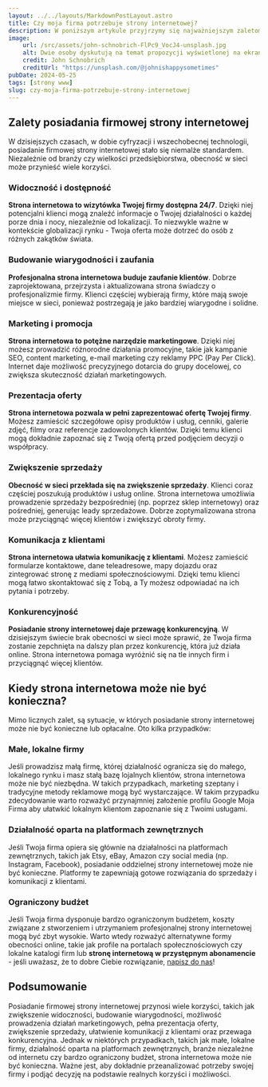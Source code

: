 ```yaml
---
layout: ../../layouts/MarkdownPostLayout.astro
title: Czy moja firma potrzebuje strony internetowej?
description: W poniższym artykule przyjrzymy się najważniejszym zaletom posiadania firmowej strony internetowej oraz omówimy sytuacje, w których strona internetowa może nie być konieczna.
image:
    url: /src/assets/john-schnobrich-FlPc9_VocJ4-unsplash.jpg
    alt: Dwie osoby dyskutują na temat propozycji wyświetlonej na ekranie laptopa
    credit: John Schnobrich
    creditUrl: "https://unsplash.com/@johnishappysometimes"
pubDate: 2024-05-25
tags: [strony www]
slug: czy-moja-firma-potrzebuje-strony-internetowej
---
```


## Zalety posiadania firmowej strony internetowej

W dzisiejszych czasach, w dobie cyfryzacji i wszechobecnej technologii, posiadanie firmowej strony internetowej stało się niemalże standardem. Niezależnie od branży czy wielkości przedsiębiorstwa, obecność w sieci może przynieść wiele korzyści.

### Widoczność i dostępność

**Strona internetowa to wizytówka Twojej firmy dostępna 24/7**. Dzięki niej potencjalni klienci mogą znaleźć informacje o Twojej działalności o każdej porze dnia i nocy, niezależnie od lokalizacji. To niezwykle ważne w kontekście globalizacji rynku - Twoja oferta może dotrzeć do osób z różnych zakątków świata.

### Budowanie wiarygodności i zaufania

**Profesjonalna strona internetowa buduje zaufanie klientów**. Dobrze zaprojektowana, przejrzysta i aktualizowana strona świadczy o profesjonalizmie firmy. Klienci częściej wybierają firmy, które mają swoje miejsce w sieci, ponieważ postrzegają je jako bardziej wiarygodne i solidne.

### Marketing i promocja

**Strona internetowa to potężne narzędzie marketingowe**. Dzięki niej możesz prowadzić różnorodne działania promocyjne, takie jak kampanie SEO, content marketing, e-mail marketing czy reklamy PPC (Pay Per Click). Internet daje możliwość precyzyjnego dotarcia do grupy docelowej, co zwiększa skuteczność działań marketingowych.

### Prezentacja oferty

**Strona internetowa pozwala w pełni zaprezentować ofertę Twojej firmy**. Możesz zamieścić szczegółowe opisy produktów i usług, cenniki, galerie zdjęć, filmy oraz referencje zadowolonych klientów. Dzięki temu klienci mogą dokładnie zapoznać się z Twoją ofertą przed podjęciem decyzji o współpracy.

### Zwiększenie sprzedaży

**Obecność w sieci przekłada się na zwiększenie sprzedaży**. Klienci coraz częściej poszukują produktów i usług online. Strona internetowa umożliwia prowadzenie sprzedaży bezpośredniej (np. poprzez sklep internetowy) oraz pośredniej, generując leady sprzedażowe. Dobrze zoptymalizowana strona może przyciągnąć więcej klientów i zwiększyć obroty firmy.

### Komunikacja z klientami

**Strona internetowa ułatwia komunikację z klientami**. Możesz zamieścić formularze kontaktowe, dane teleadresowe, mapy dojazdu oraz zintegrować stronę z mediami społecznościowymi. Dzięki temu klienci mogą łatwo skontaktować się z Tobą, a Ty możesz odpowiadać na ich pytania i potrzeby.

### Konkurencyjność

**Posiadanie strony internetowej daje przewagę konkurencyjną**. W dzisiejszym świecie brak obecności w sieci może sprawić, że Twoja firma zostanie zepchnięta na dalszy plan przez konkurencję, która już działa online. Strona internetowa pomaga wyróżnić się na tle innych firm i przyciągnąć więcej klientów.

## Kiedy strona internetowa może nie być konieczna?

Mimo licznych zalet, są sytuacje, w których posiadanie strony internetowej może nie być konieczne lub opłacalne. Oto kilka przypadków:

### Małe, lokalne firmy

Jeśli prowadzisz małą firmę, której działalność ogranicza się do małego, lokalnego rynku i masz stałą bazę lojalnych klientów, strona internetowa może nie być niezbędna. W takich przypadkach, marketing szeptany i tradycyjne metody reklamowe mogą być wystarczające. W takim przypadku zdecydowanie warto rozważyć przynajmniej założenie profilu Google Moja Firma aby ułatwkić lokalnym klientom zapoznanie się z Twoimi usługami.

### Działalność oparta na platformach zewnętrznych

Jeśli Twoja firma opiera się głównie na działalności na platformach zewnętrznych, takich jak Etsy, eBay, Amazon czy social media (np. Instagram, Facebook), posiadanie oddzielnej strony internetowej może nie być konieczne. Platformy te zapewniają gotowe rozwiązania do sprzedaży i komunikacji z klientami.

### Ograniczony budżet

Jeśli Twoja firma dysponuje bardzo ograniczonym budżetem, koszty związane z stworzeniem i utrzymaniem profesjonalnej strony internetowej mogą być zbyt wysokie. Warto wtedy rozważyć alternatywne formy obecności online, takie jak profile na portalach społecznościowych czy lokalne katalogi firm lub **stronę internetową w przystępnym abonamencie** - jeśli uważasz, że to dobre Ciebie rozwiązanie, [napisz do nas](/kontakt/)!

## Podsumowanie

Posiadanie firmowej strony internetowej przynosi wiele korzyści, takich jak zwiększenie widoczności, budowanie wiarygodności, możliwość prowadzenia działań marketingowych, pełna prezentacja oferty, zwiększenie sprzedaży, ułatwienie komunikacji z klientami oraz przewaga konkurencyjna. Jednak w niektórych przypadkach, takich jak małe, lokalne firmy, działalność oparta na platformach zewnętrznych, branże niezależne od internetu czy bardzo ograniczony budżet, strona internetowa może nie być konieczna. Ważne jest, aby dokładnie przeanalizować potrzeby swojej firmy i podjąć decyzję na podstawie realnych korzyści i możliwości.
